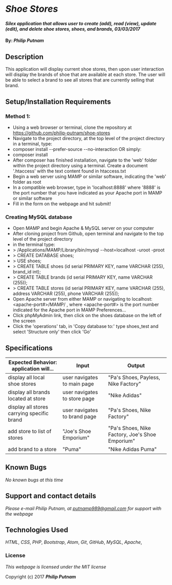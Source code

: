 # _Shoe Stores_

#### _Silex application that allows user to create (add), read (view), update (edit), and delete shoe stores, shoes, and brands, 03/03/2017_

#### By: _**Philip Putnam**_

## Description

This application will display current shoe stores, then upon user interaction will display the brands of shoe that are available at each store. The user will be able to select a brand to see all stores that are currently selling that brand.

## Setup/Installation Requirements

### Method 1:
* Using a web browser or terminal, clone the repository at https://github.com/philip-putnam/shoe-stores
* Navigate to the project directory, at the top level of the project directory in a terminal, type:
* composer install --prefer-source --no-interaction
OR simply:
* composer install
* After composer has finished installation, navigate to the 'web' folder within the project directory using a terminal. Create a document '.htaccess' with the text content found in htaccess.txt
* Begin a web server using MAMP or similar software, indicating the 'web' folder as root
* In a compatible web browser, type in 'localhost:8888' where '8888' is the port number that you have indicated as your Apache port in MAMP or similar software
* Fill in the form on the webpage and hit submit!

### Creating MySQL database

* Open MAMP and begin Apache & MySQL server on your computer
* After cloning project from Github, open terminal and navigate to the top level of the project directory
* in the terminal type:
* \> /Applications/MAMP/Library/bin/mysql --host=localhost -uroot -proot
* \> CREATE DATABASE shoes;
* \> USE shoes;
* \> CREATE TABLE shoes (id serial PRIMARY KEY, name VARCHAR (255), brand_id int);
* \> CREATE TABLE brands (id serial PRIMARY KEY, name VARCHAR (255));
* \> CREATE TABLE stores (id serial PRIMARY KEY, name VARCHAR (255), address VARCHAR (255), phone VARCHAR (255));
* Open Apache server from either MAMP or navigating to localhost:<apache-port#>/MAMP/ , where <apache-port#> is the port number indicated for the Apache port in MAMP Preferences...
* Click phpMyAdmin link, then click on the shoes database on the left of the screen
* Click the 'operations' tab, in 'Copy database to:' type shoes_test and select 'Structure only' then click 'Go'

## Specifications

| Expected Behavior: application will... | Input | Output |
| -------------------------------------- | ----- | ------ |
| display all local shoe stores | user navigates to main page | "Pa's Shoes, Payless, Nike Factory" |
| display all brands located at store | user navigates to store page | "Nike Adidas" |
| display all stores carrying specific brand | user navigates to brand page | "Pa's Shoes, Nike Factory" |
| add store to list of stores | "Joe's Shoe Emporium" | "Pa's Shoes, Nike Factory, Joe's Shoe Emporium" |
| add brand to a store | "Puma" | "Nike Adidas Puma" |

## Known Bugs

_No known bugs at this time_

## Support and contact details

_Please e-mail Philip Putnam, at putnamp989@gmail.com for support with the webpage_

## Technologies Used

_HTML_,
_CSS_,
_PHP_,
_Bootstrap_,
_Atom_,
_Git_,
_GitHub_,
_MySQL_,
_Apache_,

### License

*This webpage is licensed under the MIT license*

Copyright (c) 2017 **_Philip Putnam_**
